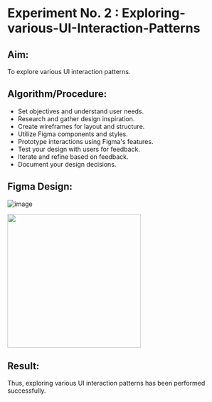 # Experiment No. 2 : Exploring-various-UI-Interaction-Patterns

## Aim: 
To explore various UI interaction patterns.

## Algorithm/Procedure:
- Set objectives and understand user needs.
- Research and gather design inspiration.
- Create wireframes for layout and structure.
-	Utilize Figma components and styles.
-	Prototype interactions using Figma's features.
-	Test your design with users for feedback.
-	Iterate and refine based on feedback.
-	Document your design decisions.

## Figma Design:
![image](https://github.com/user-attachments/assets/c3acbcfd-4120-4402-ab60-86e9d0361890)

<img src="https://github.com/user-attachments/assets/e8acf557-5149-49c7-9e7e-10d1ce20e4f7" width="300">


## Result: 
Thus, exploring various UI interaction patterns has been performed successfully. 
